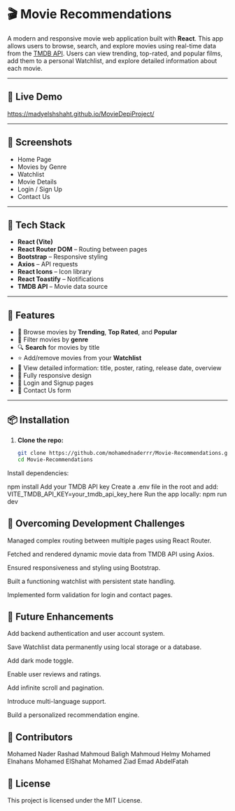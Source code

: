 # 🎬 Movie Recommendations

A modern and responsive movie web application built with **React**. This app allows users to browse, search, and explore movies using real-time data from the [TMDB API](https://www.themoviedb.org/). Users can view trending, top-rated, and popular films, add them to a personal Watchlist, and explore detailed information about each movie.

---

## 🚀 Live Demo
https://madyelshshaht.github.io/MovieDepiProject/

---

## 📸 Screenshots
- Home Page
- Movies by Genre
- Watchlist
- Movie Details
- Login / Sign Up
- Contact Us  

---

## 🧰 Tech Stack

- **React (Vite)**
- **React Router DOM** – Routing between pages
- **Bootstrap** – Responsive styling
- **Axios** – API requests
- **React Icons** – Icon library
- **React Toastify** – Notifications
- **TMDB API** – Movie data source

---

## 📂 Features

- 🎥 Browse movies by **Trending**, **Top Rated**, and **Popular**
- 🎯 Filter movies by **genre**
- 🔍 **Search** for movies by title
- ⭐ Add/remove movies from your **Watchlist**
- 📝 View detailed information: title, poster, rating, release date, overview
- 📱 Fully responsive design
- 🔐 Login and Signup pages
- 💬 Contact Us form

---

## 📦 Installation

1. **Clone the repo:**
   ```bash
   git clone https://github.com/mohamednaderrr/Movie-Recommendations.git
   cd Movie-Recommendations
Install dependencies:

npm install
Add your TMDB API key
Create a .env file in the root and add:
VITE_TMDB_API_KEY=your_tmdb_api_key_here
Run the app locally:
npm run dev

## 🧠 Overcoming Development Challenges
Managed complex routing between multiple pages using React Router.

Fetched and rendered dynamic movie data from TMDB API using Axios.

Ensured responsiveness and styling using Bootstrap.

Built a functioning watchlist with persistent state handling.

Implemented form validation for login and contact pages.

## 🌱 Future Enhancements
Add backend authentication and user account system.

Save Watchlist data permanently using local storage or a database.

Add dark mode toggle.

Enable user reviews and ratings.

Add infinite scroll and pagination.

Introduce multi-language support.

Build a personalized recommendation engine.

## 🤝 Contributors
Mohamed Nader Rashad
Mahmoud Baligh Mahmoud
Helmy Mohamed Elnahans
Mohamed ElShahat Mohamed
Ziad Emad AbdelFatah

## 📜 License
This project is licensed under the MIT License.

